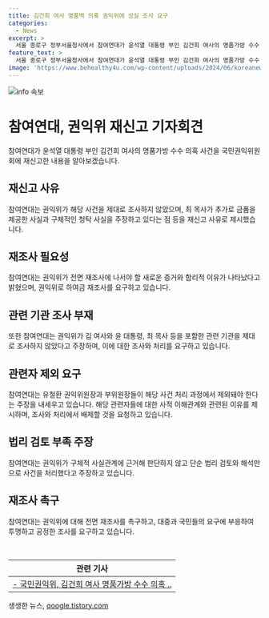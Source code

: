 ```yaml
---
title: 김건희 여사 명품백 의혹 권익위에 성실 조사 요구
categories:
  - News
excerpt: >
  서울 종로구 정부서울청사에서 참여연대가 윤석열 대통령 부인 김건희 여사의 명품가방 수수 의혹 사건을 국민권익위원회에 재신고하며 기자회견을 열었다. 권익위가 사건을 제대로 조사하지 않았다는 이유로 새로운 증거와 청탁 사실을 거론하며 전면 재조사를 촉구했다. 또한 윤 대통령과의 사적 이해관계를 주장하며 권익위 재조사의 필요성을 강조했다. 권익위는 해당 사건을 종결 처리했지만 참여연대는 국민 대다수의 납득을 얻지 못했다며 국민권익위에 전면 재조사를 촉구했다.
feature_text: >
  서울 종로구 정부서울청사에서 참여연대가 윤석열 대통령 부인 김건희 여사의 명품가방 수수 의혹 사건을 국민권익위원회에 재신고하며 기자회견을 열었다. 권익위가 사건을 제대로 조사하지 않았다는 이유로 새로운 증거와 청탁 사실을 거론하며 전면 재조사를 촉구했다. 또한 윤 대통령과의 사적 이해관계를 주장하며 권익위 재조사의 필요성을 강조했다. 권익위는 해당 사건을 종결 처리했지만 참여연대는 국민 대다수의 납득을 얻지 못했다며 국민권익위에 전면 재조사를 촉구했다.
image: 'https://www.behealthy4u.com/wp-content/uploads/2024/06/koreanews.jpg'
---
```


<p><img src="https://www.behealthy4u.com/wp-content/uploads/2024/06/koreanews.jpg" alt="info 속보" /></p>

<h1>참여연대, 권익위 재신고 기자회견</h1>

<p data-ke-size="size16">참여연대가 윤석열 대통령 부인 김건희 여사의 명품가방 수수 의혹 사건을 국민권익위원회에 재신고한 내용을 알아보겠습니다.</p>

<h2 data-ke-size="size26">재신고 사유</h2>

<p>참여연대는 권익위가 해당 사건을 제대로 조사하지 않았으며, 최 목사가 추가로 금품을 제공한 사실과 구체적인 청탁 사실을 주장하고 있다는 점 등을 재신고 사유로 제시했습니다.</p>

<h2 data-ke-size="size26">재조사 필요성</h2>

<p>참여연대는 권익위가 전면 재조사에 나서야 할 새로운 증거와 합리적 이유가 나타났다고 밝혔으며, 권익위로 하여금 재조사를 요구하고 있습니다.</p>

<h2 data-ke-size="size26">관련 기관 조사 부재</h2>

<p>또한 참여연대는 권익위가 김 여사와 윤 대통령, 최 목사 등을 포함한 관련 기관을 제대로 조사하지 않았다고 주장하며, 이에 대한 조사와 처리를 요구하고 있습니다.</p>

<h2 data-ke-size="size26">관련자 제외 요구</h2>

<p>참여연대는 유철환 권익위원장과 부위원장들이 해당 사건 처리 과정에서 제외돼야 한다는 주장을 내세우고 있습니다. 해당 관련자들에 대한 사적 이해관계와 관련된 이유를 제시하며, 조사와 처리에서 배제할 것을 요청하고 있습니다.</p>

<h2 data-ke-size="size26">법리 검토 부족 주장</h2>

<p>참여연대는 권익위가 구체적 사실관계에 근거해 판단하지 않고 단순 법리 검토와 해석만으로 사건을 처리했다고 주장하고 있습니다.</p>

<h2 data-ke-size="size26">재조사 촉구</h2>

<p>참여연대는 권익위에 대해 전면 재조사를 촉구하고, 대중과 국민들의 요구에 부응하여 투명하고 공정한 조사를 요구하고 있습니다.</p>

<p data-ke-size="size16">&nbsp;</p>

<table>
    <thead>
        <tr>
            <th style="text-align: center;">관련 기사</th>
        </tr>
    </thead>
    <tbody>
        <tr>
            <td style="text-align: center; height: 17px;"><a href="https://www.khan.co.kr/national/national-general/article/202406201655001">- 국민권익위, 김건희 여사 명품가방 수수 의혹 ..</a></td>
        </tr>
    </tbody>
</table>

<p data-ke-size="size16"></p>
생생한 뉴스, <a href="https://qoogle.tistory.com" rel="dofollow">qoogle.tistory.com</a>



